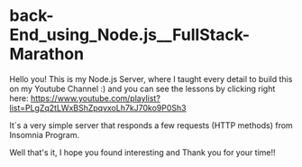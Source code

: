 # back-End_using_Node.js__FullStack-Marathon

Hello you! This is my Node.js Server, where I taught every detail to build this on my Youtube Channel :)
and you can see the lessons by clicking right here: https://www.youtube.com/playlist?list=PLgZq2tLWxBShZpqvxoLh7kJ70ko9P0Sh3

It´s a very simple server that responds a few requests (HTTP methods) from Insomnia Program.

Well that's it, I hope you found interesting and Thank you for your time!!


